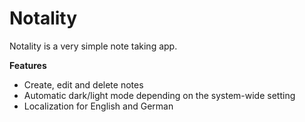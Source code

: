 # Notality
Notality is a very simple note taking app.

**Features**
* Create, edit and delete notes
* Automatic dark/light mode depending on the system-wide setting
* Localization for English and German
